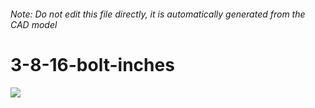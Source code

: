 ###### Note: Do not edit this file directly, it is automatically generated from the CAD model

# 3-8-16-bolt-inches

![](/project.svg)

